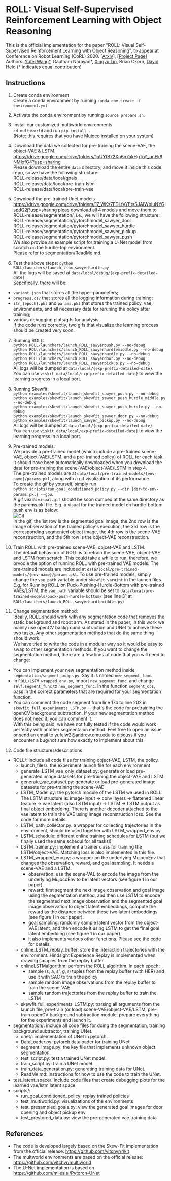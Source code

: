 # ROLL: Visual Self-Supervised Reinforcement Learning with Object Reasoning

This is the official implementation for the paper "ROLL: Visual Self-Supervised Reinforcement Learning with Object Reasoning", to appear at Conference on Robot Learning (CoRL) 2020. [[Arxiv]()], [[Project Page](https://sites.google.com/andrew.cmu.edu/roll)]  
Authors: [Yufei Wang*](https://yufeiwang63.github.io/), Gautham Narayan*, [Xingyu Lin](https://xingyu-lin.github.io/), Brian Okorn, [David Held](https://davheld.github.io/) (* indicates equal contribution)


## Instructions
1. Create conda environment  
Create a conda environment by running `conda env create -f environment.yml`  

2. Activate the conda environment by running `source prepare.sh`.  

3. Install our customized multiworld environments   
`cd multiworld` and run `pip install .`  
(Note: this requires that you have Mujoco installed on your system)

4. Download the data we collected for pre-training the scene-VAE, the object-VAE & LSTM.    
https://drive.google.com/drive/folders/1oUYtB72Xn6n7okHgToY_onEk9NMIxfG4?usp=sharing  
Please download the entire `data` directory, and move it inside this code repo, so we have the following structure:  
ROLL-release/data/local/goals  
ROLL-release/data/local/pre-train-lstm    
ROLL-release/data/local/pre-train-vae    

5. Download the pre-trained Unet models  
https://drive.google.com/drive/folders/17_WKs7FDLfyYEtsSJAIWbIuNYGspdQ2j?usp=sharing 
pleas download all 4 models and move them to ROLL-release/segmentation/, i.e., we will have the following structure:  
ROLL-release/segmentation/pytorchmodel_sawyer_door  
ROLL-release/segmentation/pytorchmodel_sawyer_hurdle  
ROLL-release/segmentation/pytorchmodel_sawyer_pickup  
ROLL-release/segmentation/pytorchmodel_sawyer_push  
We also provide an example script for training a U-Net model from scratch on the hurdle-top environment.  
Please refer to segmentation/ReadMe.md.

6. Test the above steps: `python ROLL/launchers/launch_lstm_sawyerhurdle.py`  
All the logs will be saved at `data/local/debug/{exp-prefix-detailed-date}`  
Sepcifically, there will be:  
- `variant.json` that stores all the hyper-parameters;   
- `progress.csv` that stores all the logging information during training;  
- `itr_{epoch}.pkl` and `params.pkl` that stores the trained policy, vae, environments, and all necessary data for reruning the policy after training;    
- various debugging plots/gifs for analysis.     
If the code runs correctly, two gifs that visualize the learning process should be created very soon.

7. Running ROLL:   
`python ROLL/launchers/launch_ROLL_sawyerpush.py --no-debug`  
`python ROLL/launchers/launch_ROLL_sawyerhurdlemiddle.py --no-debug`  
`python ROLL/launchers/launch_ROLL_sawyerhurdle.py --no-debug`  
`python ROLL/launchers/launch_ROLL_sawyerdoor.py --no-debug`  
`python ROLL/launchers/launch_ROLL_sawyerpickup.py --no-debug`  
All logs will be dumped at `data/local/{exp-prefix-detailed-date}`.  
You can use `viskit data/local/exp-prefix-detailed-date}` to view the learning progress in a local port.

8. Running Skewfit:  
`python examples/skewfit/launch_skewfit_sawyer_push.py --no-debug`  
`python examples/skewfit/launch_skewfit_sawyer_push_hurdle_middle.py --no-debug`  
`python examples/skewfit/launch_skewfit_sawyer_push_hurdle.py --no-debug`  
`python examples/skewfit/launch_skewfit_sawyer_door.py --no-debug`  
`python examples/skewfit/launch_sawyer_pickup.py --no-debug`  
All logs will be dumped at `data/local/{exp-prefix-detailed-date}`.  
You can use `viskit data/local/exp-prefix-detailed-date}` to view the learning progress in a local port.

9. Pre-trained models:  
We provide a pre-trained model (which include a pre-trained scene-VAE, object-VAE/LSTM, and a pre-trained policy) of ROLL for each task. It should have been automatically downloaded when you download the data for pre-training the scene-VAE/object-VAE/LSTM in step 4.  
The pre-trained models are at `data/local/pre-trained-models/{env-name}/params.pkl`, along with a gif visulization of its performance.  
To create the gif by yourself, simply run   
`python scripts/run_goal_conditioned_policy.py --dir {dir-to-env-params.pkl} --gpu`.   
A gif visual `visual.gif` should be soon dumped at the same directory as the params.pkl file. E.g. a visual for the trained model on hurdle-bottom push env is as below:  
![Gif](hurdle-bottom-visual.gif)   
In the gif, the 1st row is the segmented goal image, the 2nd row is the image observation of the trained policy's execution, the 3rd row is the corresponding segmented object image, the 4th row is the scene-VAE reconstruction, and the 5th row is the object-VAE reconstruction.   

10. Train ROLL with pre-trained scene-VAE, objcet-VAE and LSTM.  
The default behaviour of ROLL is to retrain the scene-VAE, object-VAE and LSTM from scratch. This could take a while to run, therefore, we prvodie the option of running ROLL with pre-trained VAE models. The pre-trained models are included at `data/local/pre-trained-models/{env-name}/params.pkl`. To use pre-trained models, simply change the `vae_path` variable under `skewfit_varaint` in the launch files. E.g, for Running ROLL on Puck-Pushing-Hurdle-Bottom with pre-trained VAEs/LSTM, the `vae_path` variable should be set to `data/local/pre-trained-models/puck-push-hurdle-bottom/` (see line 31 at `ROLL/launchers/launch_ROLL_sawyerhurdlemiddle.py`) 

11. Change segmentation method:  
Ideally, ROLL should work with any segmentation code that removes the static background and robot arm. As stated in the paper, in this work we mainly use openCV background subtraction and UNet to achieve these two tasks. Any other segmentation methods that do the same thing should work.  
We have tried to write the code in a modular way so it would be easy to swap to other segmentation methods. If you want to change the segmentation method, there are a few lines of code that you will need to change:
- You can implement your new segmentation method inside `segmentation/segment_image.py`. Say it is named `new_segment_func`.  
- In `ROLL/LSTM_wrapped_env.py`, import `new_segment_func`, and change `self.segment_func` to `new_segment_func`. In the function `segment_obs`, pass in the correct parameters that are required for your segmentation function.  
- You can comment the code segment from line 174 to line 202 in `skewfit_full_experiments_LSTM.py` -- that's the code for pretraining the openCV background subtraction. If your new segmentation method does not need it, you can comment it.  
With this being said, we have not fully tested if the code would work perfectly with another segmentaion method. Feel free to open an issue or send an email to yufeiw2@andrew.cmu.edu to discuss if you encounter a bug/not sure how exactly to implement about this.

12. Code file structures/descriptions  
- ROLL/: include all code files for training object-VAE, LSTM, the policy.
    - launch_files/: the experiment launch file for each environment
    - generate_LSTM_vae_only_dataset.py: generate or load pre-generated image datasets for pre-training the object-VAE and LSTM
    - generate_vae_dataset.py: generate or load pre-generated image datasets for pre-training the scene-VAE
    - LSTM_Model.py: the pytorch module of the LSTM we used in ROLL. The LSTM structure is: image-input -> conv layers -> flattened linear feature -> vae latent (also LSTM input) -> LSTM -> LSTM output as final object embedding. There is another decoder attached to the vae latent to train the VAE using image reconstruction loss.  See the code for more details.      
    - LSTM_path_collector.py: a wrapper for collecting trajectories in the environment, should be used together with LSTM_wrapped_env.py  
    - LSTM_schedule: different online training schedules for LSTM (but we finally used the same schedul for all tasks!)  
    - LSTM_trainer.py: implement a trainer class for training the LSTM/object-VAE. Matching loss is also implemented in this file.  
    - LSTM_wrapped_env.py: a wrapper on the underlying MujocoEnv that changes the observation, reward, and goal sampling. It needs a scene-VAE and a LSTM.  
        - observation: use the scene-VAE to encode the image from the underlying MujocoEnv to be latent vectors (see figure 1 in our paper).
        - reward: first segment the next image observation and goal image using the segmentation method, and then use LSTM to encode the segmented next image observation and the segmented goal image observation to object latent embeddings, compute the reward as the distance between these two latent embeddings (see figure 1 in our paper).  
        - goal sampling: randomly sample latent vector from the object-VAE latent, and then encode it using LSTM to get the final goal latent embedding (see figure 1 in our paper).  
        - it also implements various other functions. Please see the code for details.
    - online_LSTM_replay_buffer: store the interaction trajectories with the environment. Hindsight Experience Replay is implemented when drawing smaples from the replay buffer.  
    - onlineLSTMalgorithm: perform the ROLL algoirthm. In each epoch:
        - sample (s, a, s', g, r) tuples from the replay buffer (with HER) and use it with SAC to train the policy   
        - sample random image observations from the replay buffer to train the scene-VAE  
        - sample random trajectories from the replay buffer to train the LSTM  
    - skewfit_full_experiments_LSTM.py: parsing all arguments from the launch file, pre-train (or load) scene-VAE/object-VAE/LSTM, pre-train openCV background subtraction module, prepare everything for the experiments and launch it.  
- segmentation/: include all code files for doing the segmentation, training background subtractor, training UNet.  
    - unet/: implementation of UNet in pytorch.           
    - DataLoader.py: pytorch dataloader for training UNet  
    - segment_image.py: the key file that implements unknown object segmentation. 
    - test_script.py: test a trained UNet model.
    - train_script.py: train a UNet model.  
    - train_data_generation.py: generating training data for UNet.    
    - ReadMe.md: instructions for how to use the code to train the UNet.
- test_latent_space/: include code files that create debugging plots for the learned vae/lstm latent space
- scripts/:  
    - run_goal_conditioned_policy: replay trained policies  
    - test_multiworld.py: visualizations of the environments   
    - test_presampled_goals.py: view the generated goal images for door opening and object pickup env  
    - test_prestored_data.py: view the pre-generated vae training data  


## References
- The code is developed largely based on the Skew-Fit implementation from the official release: https://github.com/vitchyr/rlkit
- The multworld environments are based on the official release: https://github.com/vitchyr/multiworld
- The U-Net implementation is based on https://github.com/milesial/Pytorch-UNet

